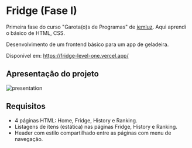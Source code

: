 # Fridge (Fase I)

Primeira fase do curso "Garota(o)s de Programas" de [jemluz](https://github.com/jemluz). Aqui aprendi o básico de HTML, CSS. 

Desenvolvimento de um frontend básico para um app de geladeira.

Disponível em: https://fridge-level-one.vercel.app/

## Apresentação do projeto

![presentation](https://user-images.githubusercontent.com/23065460/159166495-534ee730-0a66-45c6-82ce-509822ba5603.png)


## Requisitos

- 4 páginas HTML: Home, Fridge, History e Ranking.
- Listagens de itens (estática) nas páginas Fridge, History e Ranking.
- Header com estilo compartilhado entre as páginas com menu de navegação.